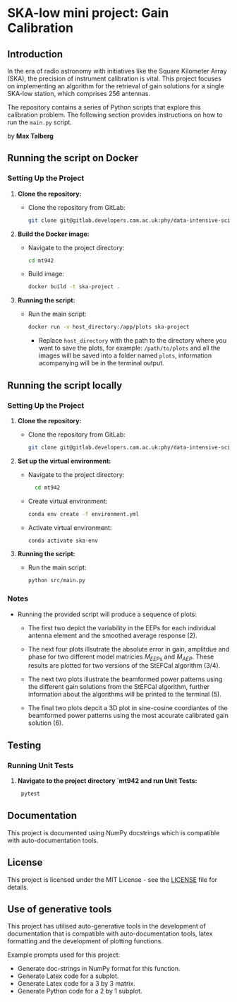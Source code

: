 # SKA-low mini project: Gain Calibration


## Introduction

In the era of radio astronomy with initiatives like the Square Kilometer Array (SKA), the precision of instrument calibration is vital. This project focuses on implementing an algorithm for the retrieval of gain solutions for a single SKA-low station, which comprises 256 antennas. 

The repository contains a series of Python scripts that explore this calibration problem. The following section provides instructions on how to run the `main.py` script.


by **Max Talberg**

## Running the script on Docker

### Setting Up the Project

1. **Clone the repository:**
   - Clone the repository from GitLab:
     ```bash
     git clone git@gitlab.developers.cam.ac.uk:phy/data-intensive-science-mphil/A1_SKA_Assessment/mt942.git
     ```

2. **Build the Docker image:**
    - Navigate to the project directory:
      ```bash
      cd mt942
      ```
   - Build image:
     ```bash
     docker build -t ska-project .
     ```

3. **Running the script:**

   - Run the main script:
     ```bash
     docker run -v host_directory:/app/plots ska-project
     ```
        - Replace `host_directory` with the path to the directory where you want to save the plots, for example: `/path/to/plots` and all the images will be saved into a folder named `plots`, information acompanying will be in the terminal output.


## Running the script locally

### Setting Up the Project

1. **Clone the repository:**
   - Clone the repository from GitLab:
     ```bash
     git clone git@gitlab.developers.cam.ac.uk:phy/data-intensive-science-mphil/A1_SKA_Assessment/mt942.git
     ```

2. **Set up the virtual environment:**
   - Navigate to the project directory:
     ```bash
       cd mt942
       ```
   - Create virtual environment:
     ```bash
     conda env create -f environment.yml
     ```
    - Activate virtual environment:
      ```bash
      conda activate ska-env
      ```
3. **Running the script:**

   - Run the main script:
     ```bash
     python src/main.py
     ```
    

### Notes

- Running the provided script will produce a sequence of plots:
    - The first two depict the variability in the EEPs for each individual antenna element and the smoothed average response (2).

    - The next four plots illsutrate the absolute error in gain, amplitdue and phase for two different model matricies $M_{EEPs}$ and $M_{AEP}$. These results are plotted for two versions of the StEFCal algorithm (3/4).

    - The next two plots illustrate the beamformed power patterns using the different gain solutions from the StEFCal algorithm, further information about the algorithms will be printed to the terminal (5).

    - The final two plots depcit a 3D plot in sine-cosine coordiantes of the beamformed power patterns using the most accurate calibrated gain solution (6).

## Testing

### Running Unit Tests

1. **Navigate to the project directory `mt942 and run Unit Tests:**

      ```bash
       pytest
     ```
    
## Documentation
This project is documented using NumPy docstrings which is compatible with auto-documentation tools.

## License

This project is licensed under the MIT License - see the [LICENSE](LICENSE) file for details.

## Use of generative tools

This project has utilised auto-generative tools in the development of documentation that is compatible with auto-documentation tools, latex formatting and the development of plotting functions. 

Example prompts used for this project:
- Generate doc-strings in NumPy format for this function.
- Generate Latex code for a subplot.
- Generate Latex code for a 3 by 3 matrix.
- Generate Python code for a 2 by 1 subplot.
